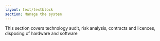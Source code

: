 ```yaml
---
layout: text/textblock
section: Manage the system
---
```

This section covers technology audit, risk analysis, contracts and licences, disposing of hardware and software